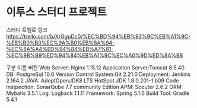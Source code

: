 # 이투스 스터디 프로젝트


스터디 트렐로 링크
https://trello.com/b/XrGgpDc0/%EC%BD%94%EB%93%9C%EB%A1%9C-%EB%B0%B0%EC%9A%B0%EB%8A%94-%EC%8A%A4%ED%94%84%EB%A7%81-%EC%9B%B9%ED%94%84%EB%A1%9C%EC%A0%9D%ED%8A%B8


구분 이름 버전
Web Server: Nginx 1.15.12
Application Server:Tomcat 8.5.40
DB: PostgreSql 10.6
Version Control System:Git 2.21.0
Deployment: Jenkins 2.164.2
JAVA: AdoptOpenJDK8 LTS HotSpot JDK 1.8.0.201-1.b09
Code Instpection: SonarQube 7.7 community Edition
APM: Scouter 2.6.2
ORM: Mybatis 3.5.1
Log: Logback 1.1.11
Framework: Spring 5.1.6
Build Tool: Gradle 5.4.1
